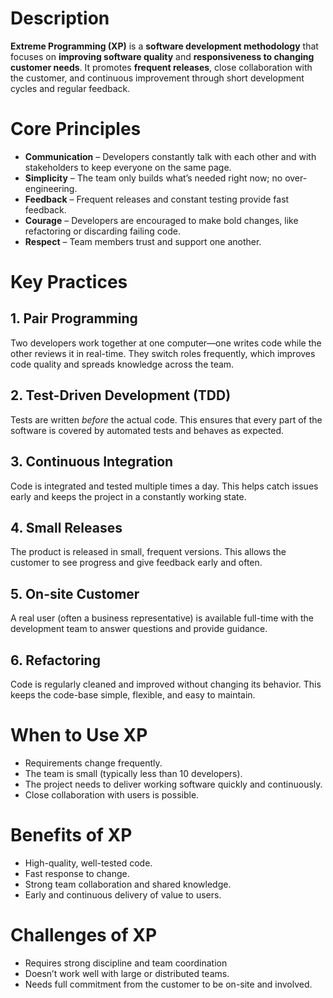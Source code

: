 # Description
**Extreme Programming (XP)** is a **software development methodology** that focuses on **improving software quality** and **responsiveness to changing customer needs**. It promotes **frequent releases**, close collaboration with the customer, and continuous improvement through short development cycles and regular feedback.

# Core Principles
- **Communication** – Developers constantly talk with each other and with stakeholders to keep everyone on the same page.
- **Simplicity** – The team only builds what’s needed right now; no over-engineering.
- **Feedback** – Frequent releases and constant testing provide fast feedback.
- **Courage** – Developers are encouraged to make bold changes, like refactoring or discarding failing code.
- **Respect** – Team members trust and support one another.


# Key Practices

## 1. Pair Programming
Two developers work together at one computer—one writes code while the other reviews it in real-time. They switch roles frequently, which improves code quality and spreads knowledge across the team.

## 2. Test-Driven Development (TDD)
Tests are written _before_ the actual code. This ensures that every part of the software is covered by automated tests and behaves as expected.

## 3. Continuous Integration
Code is integrated and tested multiple times a day. This helps catch issues early and keeps the project in a constantly working state.

## 4. Small Releases
The product is released in small, frequent versions. This allows the customer to see progress and give feedback early and often.

## 5. On-site Customer
A real user (often a business representative) is available full-time with the development team to answer questions and provide guidance.

## 6. Refactoring
Code is regularly cleaned and improved without changing its behavior. This keeps the code-base simple, flexible, and easy to maintain.


# When to Use XP
- Requirements change frequently.
- The team is small (typically less than 10 developers).
- The project needs to deliver working software quickly and continuously.
- Close collaboration with users is possible.


# Benefits of XP
- High-quality, well-tested code.
- Fast response to change.
- Strong team collaboration and shared knowledge.
- Early and continuous delivery of value to users.


# Challenges of XP
- Requires strong discipline and team coordination
- Doesn’t work well with large or distributed teams.
- Needs full commitment from the customer to be on-site and involved.